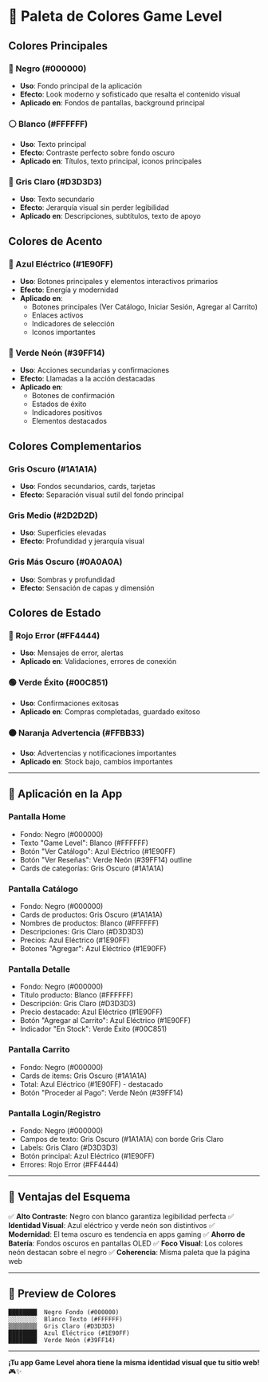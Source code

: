 # 🎨 Paleta de Colores Game Level

## Colores Principales

### 🖤 Negro (#000000)
- **Uso**: Fondo principal de la aplicación
- **Efecto**: Look moderno y sofisticado que resalta el contenido visual
- **Aplicado en**: Fondos de pantallas, background principal

### ⚪ Blanco (#FFFFFF)
- **Uso**: Texto principal
- **Efecto**: Contraste perfecto sobre fondo oscuro
- **Aplicado en**: Títulos, texto principal, iconos principales

### 🩶 Gris Claro (#D3D3D3)
- **Uso**: Texto secundario
- **Efecto**: Jerarquía visual sin perder legibilidad
- **Aplicado en**: Descripciones, subtítulos, texto de apoyo

## Colores de Acento

### 💙 Azul Eléctrico (#1E90FF)
- **Uso**: Botones principales y elementos interactivos primarios
- **Efecto**: Energía y modernidad
- **Aplicado en**: 
  - Botones principales (Ver Catálogo, Iniciar Sesión, Agregar al Carrito)
  - Enlaces activos
  - Indicadores de selección
  - Iconos importantes

### 💚 Verde Neón (#39FF14)
- **Uso**: Acciones secundarias y confirmaciones
- **Efecto**: Llamadas a la acción destacadas
- **Aplicado en**:
  - Botones de confirmación
  - Estados de éxito
  - Indicadores positivos
  - Elementos destacados

## Colores Complementarios

### Gris Oscuro (#1A1A1A)
- **Uso**: Fondos secundarios, cards, tarjetas
- **Efecto**: Separación visual sutil del fondo principal

### Gris Medio (#2D2D2D)
- **Uso**: Superficies elevadas
- **Efecto**: Profundidad y jerarquía visual

### Gris Más Oscuro (#0A0A0A)
- **Uso**: Sombras y profundidad
- **Efecto**: Sensación de capas y dimensión

## Colores de Estado

### 🔴 Rojo Error (#FF4444)
- **Uso**: Mensajes de error, alertas
- **Aplicado en**: Validaciones, errores de conexión

### 🟢 Verde Éxito (#00C851)
- **Uso**: Confirmaciones exitosas
- **Aplicado en**: Compras completadas, guardado exitoso

### 🟠 Naranja Advertencia (#FFBB33)
- **Uso**: Advertencias y notificaciones importantes
- **Aplicado en**: Stock bajo, cambios importantes

---

## 🎯 Aplicación en la App

### Pantalla Home
- Fondo: Negro (#000000)
- Texto "Game Level": Blanco (#FFFFFF)
- Botón "Ver Catálogo": Azul Eléctrico (#1E90FF)
- Botón "Ver Reseñas": Verde Neón (#39FF14) outline
- Cards de categorías: Gris Oscuro (#1A1A1A)

### Pantalla Catálogo
- Fondo: Negro (#000000)
- Cards de productos: Gris Oscuro (#1A1A1A)
- Nombres de productos: Blanco (#FFFFFF)
- Descripciones: Gris Claro (#D3D3D3)
- Precios: Azul Eléctrico (#1E90FF)
- Botones "Agregar": Azul Eléctrico (#1E90FF)

### Pantalla Detalle
- Fondo: Negro (#000000)
- Título producto: Blanco (#FFFFFF)
- Descripción: Gris Claro (#D3D3D3)
- Precio destacado: Azul Eléctrico (#1E90FF)
- Botón "Agregar al Carrito": Azul Eléctrico (#1E90FF)
- Indicador "En Stock": Verde Éxito (#00C851)

### Pantalla Carrito
- Fondo: Negro (#000000)
- Cards de items: Gris Oscuro (#1A1A1A)
- Total: Azul Eléctrico (#1E90FF) - destacado
- Botón "Proceder al Pago": Verde Neón (#39FF14)

### Pantalla Login/Registro
- Fondo: Negro (#000000)
- Campos de texto: Gris Oscuro (#1A1A1A) con borde Gris Claro
- Labels: Gris Claro (#D3D3D3)
- Botón principal: Azul Eléctrico (#1E90FF)
- Errores: Rojo Error (#FF4444)

---

## 🌟 Ventajas del Esquema

✅ **Alto Contraste**: Negro con blanco garantiza legibilidad perfecta
✅ **Identidad Visual**: Azul eléctrico y verde neón son distintivos
✅ **Modernidad**: El tema oscuro es tendencia en apps gaming
✅ **Ahorro de Batería**: Fondos oscuros en pantallas OLED
✅ **Foco Visual**: Los colores neón destacan sobre el negro
✅ **Coherencia**: Misma paleta que la página web

---

## 📱 Preview de Colores

```
████████  Negro Fondo (#000000)
░░░░░░░░  Blanco Texto (#FFFFFF)
▒▒▒▒▒▒▒▒  Gris Claro (#D3D3D3)
████████  Azul Eléctrico (#1E90FF)
████████  Verde Neón (#39FF14)
```

---

**¡Tu app Game Level ahora tiene la misma identidad visual que tu sitio web!** 🎮✨
